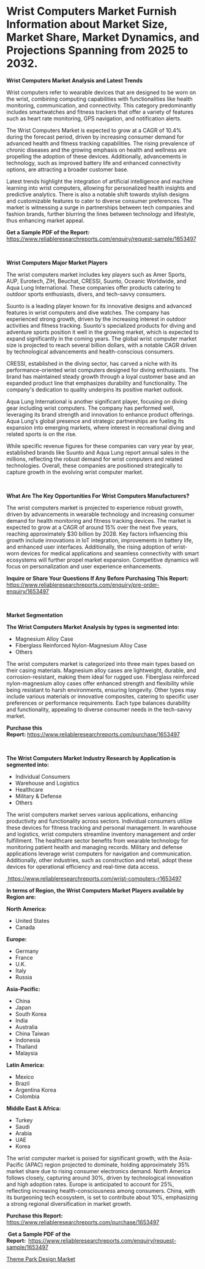 <p><h1>Wrist Computers Market Furnish Information about Market Size, Market Share, Market Dynamics, and Projections Spanning from 2025 to 2032.</h1></p><p><strong>Wrist Computers Market Analysis and Latest Trends</strong></p>
<p><p>Wrist computers refer to wearable devices that are designed to be worn on the wrist, combining computing capabilities with functionalities like health monitoring, communication, and connectivity. This category predominantly includes smartwatches and fitness trackers that offer a variety of features such as heart rate monitoring, GPS navigation, and notification alerts.</p><p>The Wrist Computers Market is expected to grow at a CAGR of 10.4% during the forecast period, driven by increasing consumer demand for advanced health and fitness tracking capabilities. The rising prevalence of chronic diseases and the growing emphasis on health and wellness are propelling the adoption of these devices. Additionally, advancements in technology, such as improved battery life and enhanced connectivity options, are attracting a broader customer base.</p><p>Latest trends highlight the integration of artificial intelligence and machine learning into wrist computers, allowing for personalized health insights and predictive analytics. There is also a notable shift towards stylish designs and customizable features to cater to diverse consumer preferences. The market is witnessing a surge in partnerships between tech companies and fashion brands, further blurring the lines between technology and lifestyle, thus enhancing market appeal.</p></p>
<p><strong>Get a Sample PDF of the Report:&nbsp;</strong> <a href="https://www.reliableresearchreports.com/enquiry/request-sample/1653497?utm_campaign=3290&utm_medium=2&utm_source=Github&utm_content=ia&utm_term=07032025&utm_id=wrist-computers">https://www.reliableresearchreports.com/enquiry/request-sample/1653497</a></p>
<p>&nbsp;</p>
<p><strong>Wrist Computers Major Market Players</strong></p>
<p><p>The wrist computers market includes key players such as Amer Sports, AUP, Eurotech, ZIH, Beuchat, CRESSI, Suunto, Oceanic Worldwide, and Aqua Lung International. These companies offer products catering to outdoor sports enthusiasts, divers, and tech-savvy consumers.</p><p>Suunto is a leading player known for its innovative designs and advanced features in wrist computers and dive watches. The company has experienced strong growth, driven by the increasing interest in outdoor activities and fitness tracking. Suunto's specialized products for diving and adventure sports position it well in the growing market, which is expected to expand significantly in the coming years. The global wrist computer market size is projected to reach several billion dollars, with a notable CAGR driven by technological advancements and health-conscious consumers.</p><p>CRESSI, established in the diving sector, has carved a niche with its performance-oriented wrist computers designed for diving enthusiasts. The brand has maintained steady growth through a loyal customer base and an expanded product line that emphasizes durability and functionality. The company's dedication to quality underpins its positive market outlook.</p><p>Aqua Lung International is another significant player, focusing on diving gear including wrist computers. The company has performed well, leveraging its brand strength and innovation to enhance product offerings. Aqua Lung's global presence and strategic partnerships are fueling its expansion into emerging markets, where interest in recreational diving and related sports is on the rise.</p><p>While specific revenue figures for these companies can vary year by year, established brands like Suunto and Aqua Lung report annual sales in the millions, reflecting the robust demand for wrist computers and related technologies. Overall, these companies are positioned strategically to capture growth in the evolving wrist computer market.</p></p>
<p>&nbsp;</p>
<p><strong>What Are The Key Opportunities For Wrist Computers Manufacturers?</strong></p>
<p><p>The wrist computers market is projected to experience robust growth, driven by advancements in wearable technology and increasing consumer demand for health monitoring and fitness tracking devices. The market is expected to grow at a CAGR of around 15% over the next five years, reaching approximately $30 billion by 2028. Key factors influencing this growth include innovations in IoT integration, improvements in battery life, and enhanced user interfaces. Additionally, the rising adoption of wrist-worn devices for medical applications and seamless connectivity with smart ecosystems will further propel market expansion. Competitive dynamics will focus on personalization and user experience enhancements.</p></p>
<p><strong>Inquire or Share Your Questions If Any Before Purchasing This Report:</strong> <a href="https://www.reliableresearchreports.com/enquiry/pre-order-enquiry/1653497?utm_campaign=3290&utm_medium=2&utm_source=Github&utm_content=ia&utm_term=07032025&utm_id=wrist-computers">https://www.reliableresearchreports.com/enquiry/pre-order-enquiry/1653497</a></p>
<p>&nbsp;</p>
<p><strong>Market Segmentation</strong></p>
<p><strong>The Wrist Computers Market Analysis by types is segmented into:</strong></p>
<p><ul><li>Magnesium Alloy Case</li><li>Fiberglass Reinforced Nylon-Magnesium Alloy Case</li><li>Others</li></ul></p>
<p><p>The wrist computers market is categorized into three main types based on their casing materials. Magnesium alloy cases are lightweight, durable, and corrosion-resistant, making them ideal for rugged use. Fiberglass reinforced nylon-magnesium alloy cases offer enhanced strength and flexibility while being resistant to harsh environments, ensuring longevity. Other types may include various materials or innovative composites, catering to specific user preferences or performance requirements. Each type balances durability and functionality, appealing to diverse consumer needs in the tech-savvy market.</p></p>
<p><strong>Purchase this Report:&nbsp;</strong><a href="https://www.reliableresearchreports.com/purchase/1653497?utm_campaign=3290&utm_medium=2&utm_source=Github&utm_content=ia&utm_term=07032025&utm_id=wrist-computers">https://www.reliableresearchreports.com/purchase/1653497</a></p>
<p>&nbsp;</p>
<p><strong>The Wrist Computers Market Industry Research by Application is segmented into:</strong></p>
<p><ul><li>Individual Consumers</li><li>Warehouse and Logistics</li><li>Healthcare</li><li>Military & Defense</li><li>Others</li></ul></p>
<p><p>The wrist computers market serves various applications, enhancing productivity and functionality across sectors. Individual consumers utilize these devices for fitness tracking and personal management. In warehouse and logistics, wrist computers streamline inventory management and order fulfillment. The healthcare sector benefits from wearable technology for monitoring patient health and managing records. Military and defense applications leverage wrist computers for navigation and communication. Additionally, other industries, such as construction and retail, adopt these devices for operational efficiency and real-time data access.</p></p>
<p><a href="https://www.reliableresearchreports.com/wrist-computers-r1653497?utm_campaign=3290&utm_medium=2&utm_source=Github&utm_content=ia&utm_term=07032025&utm_id=wrist-computers">&nbsp;https://www.reliableresearchreports.com/wrist-computers-r1653497</a></p>
<p><strong>In terms of Region, the Wrist Computers Market Players available by Region are:</strong></p>
<p>
    <p> <strong> North America: </strong>
        <ul>
            <li>United States</li>
            <li>Canada</li>
        </ul>
        </p> 
    <p> <strong> Europe: </strong>
        <ul>
            <li>Germany</li>
            <li>France</li>
            <li>U.K.</li>
            <li>Italy</li>
            <li>Russia</li>
        </ul>
        </p> 
    <p> <strong> Asia-Pacific: </strong>
        <ul>
            <li>China</li>
            <li>Japan</li>
            <li>South Korea</li>
            <li>India</li>
            <li>Australia</li>
            <li>China Taiwan</li>
            <li>Indonesia</li>
            <li>Thailand</li>
            <li>Malaysia</li>
        </ul>
        </p> 
    <p> <strong> Latin America: </strong>
        <ul>
            <li>Mexico</li>
            <li>Brazil</li>
            <li>Argentina Korea</li>
            <li>Colombia</li>
        </ul>
        </p> 
    <p> <strong> Middle East & Africa: </strong>
        <ul>
            <li>Turkey</li>
            <li>Saudi</li>
            <li>Arabia</li>
            <li>UAE</li>
            <li>Korea</li>
        </ul>
    </p>
    </p>
<p><p>The wrist computer market is poised for significant growth, with the Asia-Pacific (APAC) region projected to dominate, holding approximately 35% market share due to rising consumer electronics demand. North America follows closely, capturing around 30%, driven by technological innovation and high adoption rates. Europe is anticipated to account for 25%, reflecting increasing health-consciousness among consumers. China, with its burgeoning tech ecosystem, is set to contribute about 10%, emphasizing a strong regional diversification in market growth.</p></p>
<p><strong>Purchase this Report: </strong><a href="https://www.reliableresearchreports.com/purchase/1653497?utm_campaign=3290&utm_medium=2&utm_source=Github&utm_content=ia&utm_term=07032025&utm_id=wrist-computers">https://www.reliableresearchreports.com/purchase/1653497</a></p>
<p>&nbsp;<strong>Get a Sample PDF of the Report:&nbsp;&nbsp;</strong><a href="https://www.reliableresearchreports.com/enquiry/request-sample/1653497?utm_campaign=3290&utm_medium=2&utm_source=Github&utm_content=ia&utm_term=07032025&utm_id=wrist-computers">https://www.reliableresearchreports.com/enquiry/request-sample/1653497</a></p>
<p><strong></strong></p>
<p><p><a href="https://github.com/duscarajlha/Market-Research-Report-List-1/blob/main/theme-park-design-market.md?utm_campaign=3290&utm_medium=2&utm_source=Github&utm_content=ia&utm_term=07032025&utm_id=wrist-computers">Theme Park Design Market</a></p></p>